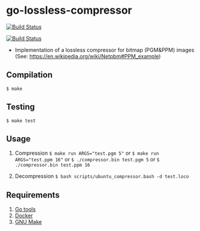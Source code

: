 # go-lossless-compressor

[![Build Status](http://35.192.18.235:8080/buildStatus/icon?job=go-loseless-compressor%2Fgo-loseless-compressor-build&subject=Build&color=green)](http://34.72.229.215:8080/job/go-loseless-compressor/job/go-loseless-compressor-build/)

[![Build Status](http://35.192.18.235:8080/buildStatus/icon?job=go-loseless-compressor%2Fgo-loseless-compressor-test&subject=Test&color=blue)](http://34.72.229.215:8080/job/go-loseless-compressor/job/go-loseless-compressor-test/)

* Implementation of a lossless compressor for bitmap (PGM&amp;PPM) images (See: https://en.wikipedia.org/wiki/Netpbm#PPM_example)

## Compilation

```$ make```

## Testing

```$ make test```

## Usage
1. Compression
```$ make run ARGS="test.pgm 5"```
or
```$ make run ARGS="test.ppm 16"```
or
```$ ./compressor.bin test.pgm 5```
or
```$ ./compressor.bin test.ppm 16```

2. Decompression
```$ bash scripts/ubuntu_compressor.bash -d test.loco```

## Requirements
1. [Go tools](https://golang.org/dl/)
2. [Docker](https://docs.docker.com/get-docker/)
3. [GNU Make](https://www.gnu.org/software/make/)
